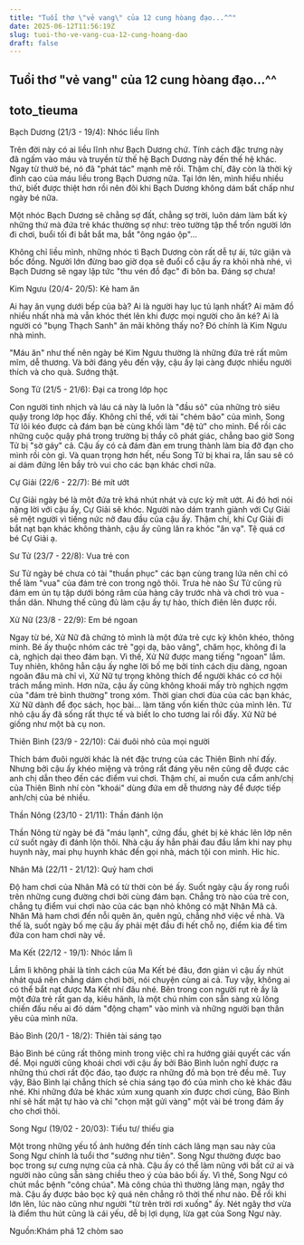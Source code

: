 ```yaml
---
title: "Tuổi thơ \"vẻ vang\" của 12 cung hòang đạo...^^"
date: 2025-06-12T11:56:19Z
slug: tuoi-tho-ve-vang-cua-12-cung-hoang-dao
draft: false
---
```


## Tuổi thơ "vẻ vang" của 12 cung hòang đạo...^^

## toto_tieuma

Bạch Dương (21/3 - 19/4): Nhóc liều lĩnh

Trên đời này có ai liều lĩnh như Bạch Dương chứ. Tính cách đặc trưng này đã ngấm vào máu và truyền từ thế hệ Bạch Dương này đến thế hệ khác. Ngay từ thưở bé, nó đã "phát tác" mạnh mẽ rồi. Thậm chí, đây còn là thời kỳ đỉnh cao của máu liều trong Bạch Dương nữa. Tại lớn lên, mình hiểu nhiều thứ, biết được thiệt hơn rồi nên đôi khi Bạch Dương không dám bất chấp như ngày bé nữa.

Một nhóc Bạch Dương sẽ chẳng sợ đất, chẳng sợ trời, luôn dám làm bất kỳ những thứ mà đứa trẻ khác thường sợ như: trèo tường tập thể trốn người lớn đi chơi, buổi tối đi bắt bắt ma, bắt "ông ngáo ộp"…

Không chỉ liều mình, những nhóc tì Bạch Dương còn rất dễ tự ái, tức giận và bốc đồng. Người lớn đừng bao giờ dọa sẽ đuổi cổ cậu ấy ra khỏi nhà nhé, vì Bạch Dương sẽ ngay lập tức "thu vén đồ đạc" đi bôn ba. Đáng sợ chưa!



Kim Ngưu (20/4- 20/5): Kẻ ham ăn

Ai hay ăn vụng dưới bếp của bà? Ai là người hay lục tủ lạnh nhất? Ai măm đồ nhiều nhất nhà mà vẫn khóc thét lên khi được mọi người cho ăn ké? Ai là người có "bụng Thạch Sanh" ăn mãi không thấy no? Đó chính là 
Kim Ngưu nhà mình.

"Máu ăn" như thế nên ngày bé Kim Ngưu thường là những đứa trẻ rất mũm mĩm, dễ thương. Và bởi đáng yêu đến vậy, cậu ấy lại càng được nhiều người thích và cho quà. Sướng thật.



Song Tử (21/5 - 21/6): Đại ca trong lớp học

Con người tinh nhịch và láu cá này là luôn là "đầu sỏ" của những trò siêu quậy trong lớp học đấy. Không chỉ thế, với tài "chém bão" của mình, Song Tử lôi kéo được cả đám bạn bè cùng khối làm "đệ tử" cho mình. Để rồi các những cuộc quậy phá trong trường bị thầy cô phát giác, chẳng bao giờ Song Tử bị "sờ gáy" cả. Cậu ấy có cả đám đàn em trung thành làm bia đỡ đạn cho mình rồi còn gì. Và quan trọng hơn hết, nếu Song Tử bị khai ra, lần sau sẽ có ai dám đứng lên bầy trò vui cho các bạn khác chơi nữa.



Cự Giải (22/6 - 22/7): Bé mít ướt

Cự Giải ngày bé là một đứa trẻ khá nhút nhát và cực kỳ mít ướt. Ai đó hơi nói nặng lời với cậu ấy, Cự Giải sẽ khóc. Người nào dám tranh giành với Cự Giải sẽ mệt người vì tiếng nức nở đau đầu của cậu ấy. Thậm chí, khi Cự Giải đi bắt nạt bạn khác không thành, cậu ấy cũng lăn ra khóc "ăn vạ". Tệ quá cơ bé Cự Giải ạ.



Sư Tử (23/7 - 22/8): Vua trẻ con

Sư Tử ngày bé chưa có tài "thuần phục" các bạn cùng trang lứa nên chỉ có thể làm "vua" của đám trẻ con trong ngõ thôi. Trưa hè nào Sư Tử cũng rủ đám em ún tụ tập dưới bóng râm của hàng cây trước nhà và chơi trò vua - thần dân. Nhưng thế cũng đủ làm cậu ấy tự hào, thích điên lên được rồi.



Xử Nữ (23/8 - 22/9): Em bé ngoan

Ngay từ bé, Xử Nữ đã chứng tỏ mình là một đứa trẻ cực kỳ khôn khéo, thông minh. Bé ấy thuộc nhóm các trẻ "gọi dạ, bảo vâng", chăm học, không đi la cà, nghịch dại theo đám bạn. Vì thế, Xử Nữ được mang tiếng "ngoan" lắm. Tuy nhiên, không hẳn cậu ấy nghe lời bố mẹ bởi tính cách dịu dàng, ngoan ngoãn đâu mà chỉ vì, Xử Nữ tự trọng không thích để người khác có cơ hội trách mắng mình. Hơn nữa, cậu ấy cũng không khoái mấy trò nghịch ngợm của "đám trẻ bình thường" trong xóm. Thời gian chơi đùa của các bạn khác, Xử Nữ dành để đọc sách, học bài… làm tăng vốn kiến thức của mình lên. Từ nhỏ cậu ấy đã sống rất thực tế và biết lo cho tương lai rồi đấy. Xử Nữ bé giống như một bà cụ non.



Thiên Bình (23/9 - 22/10): Cái đuôi nhỏ của mọi người

Thích bám đuôi người khác là nét đặc trưng của các Thiên Bình nhí đấy. Nhưng bởi cậu ấy khéo miệng và trông rất đáng yêu nên cũng dễ được các anh chị dẫn theo đến các điểm vui chơi. Thậm chí, ai muốn cưa cẩm anh/chị của Thiên Bình nhí còn "khoái" dùng đứa em dễ thương này để được tiếp anh/chị của bé nhiều.



Thần Nông (23/10 - 21/11): Thần đánh lộn

Thần Nông từ ngày bé đã "máu lạnh", cứng đầu, ghét bị kẻ khác lên lớp nên cứ suốt ngày đi đánh lộn thôi. Nhà cậu ấy hẳn phải đau đầu lắm khi nay phụ huynh này, mai phụ huynh khác đến gọi nhà, mách tội con mình. Hic hic.



Nhân Mã (22/11 - 21/12): Quỷ ham chơi

Độ ham chơi của Nhân Mã có từ thời còn bé ấy. Suốt ngày cậu ấy rong ruổi trên những cung đường chơi bời cùng đám bạn. Chẳng trò nào của trẻ con, chẳng tụ điểm vui chơi nào của các bạn nhỏ không có mặt Nhân Mã cả. Nhân Mã ham chơi đến nỗi quên ăn, quên ngủ, chẳng nhớ việc về nhà. Và thế là, suốt ngày bố mẹ cậu ấy phải mệt đầu đi hết chỗ nọ, điểm kia để tìm đứa con ham chơi này về.



Ma Kết (22/12 - 19/1): Nhóc lầm lì

Lầm lì không phải là tính cách của Ma Kết bé đâu, đơn giản vì cậu ấy nhút nhát quá nên chẳng dám chơi bời, nói chuyện cùng ai cả. Tuy vậy, không ai có thể bắt nạt được Ma Kết nhí đâu nhé. Bên trong con người rụt rè ấy là một đứa trẻ rất gan dạ, kiêu hãnh, là một chú nhím con sẵn sàng xù lông chiến đấu nếu ai đó dám "động chạm" vào mình và những người bạn thân yêu của mình nữa.



Bảo Bình (20/1 - 18/2): Thiên tài sáng tạo

Bảo Bình bé cũng rất thông minh trong việc chỉ ra hướng giải quyết các vấn đề. Mọi người cũng khoái chơi với cậu ấy bởi Bảo Bình luôn nghĩ được ra những thú chơi rất độc đáo, tạo được ra những đồ mà bọn trẻ đều mê. Tuy vậy, Bảo Bình lại chẳng thích sẻ chia sáng tạo đó của mình cho kẻ khác đâu nhé. Khi những đứa bé khác xúm xung quanh xin được chơi cùng, Bảo Bình nhí sẽ hất mặt tự hào và chỉ "chọn mặt gửi vàng" một vài bé trong đám ấy cho chơi thôi.



Song Ngư (19/02 - 20/03): Tiểu tư/ thiếu gia

Một trong những yếu tố ảnh hưởng đến tính cách lãng mạn sau này của Song Ngư chính là tuổi thơ "sướng như tiên". Song Ngư thường được bao bọc trong sự cưng nựng của cả nhà. Cậu ấy có thể làm nũng với bất cứ ai và người nào cũng sẵn sàng chiều theo ý của bảo bối ấy. Vì thế, Song Ngư có chút mắc bệnh "công chúa". Mà công chúa thì thường lãng mạn, ngây thơ mà. Cậu ấy được bảo bọc kỹ quá nên chẳng rõ thời thế như nào. Để rồi khi lớn lên, lúc nào cũng như người "từ trên trời rơi xuống" ấy. Nét ngây thơ vừa là điểm thu hút cũng là cái yếu, dễ bị lợi dụng, lừa gạt của Song Ngư này.
 
Nguồn:Khám phá 12 chòm sao
